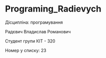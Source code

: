 # Programing_Radievych
Дісципліна: програмування

Радєвич Владислав Романович

Студент групи КІТ - 320

Номер у списку: 23
